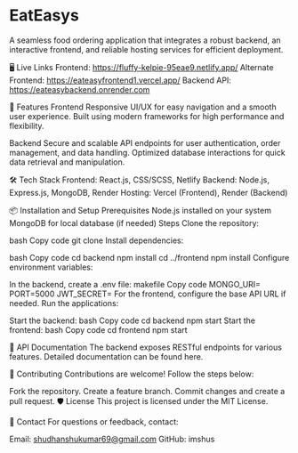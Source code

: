 # EatEasys

A seamless food ordering application that integrates a robust backend, an interactive frontend, and reliable hosting services for efficient deployment.

🖥️ Live Links
Frontend: https://fluffy-kelpie-95eae9.netlify.app/
Alternate Frontend: https://eateasyfrontend1.vercel.app/
Backend API: https://eateasybackend.onrender.com

🚀 Features
Frontend
Responsive UI/UX for easy navigation and a smooth user experience.
Built using modern frameworks for high performance and flexibility.

Backend
Secure and scalable API endpoints for user authentication, order management, and data handling.
Optimized database interactions for quick data retrieval and manipulation.

🛠️ Tech Stack
Frontend: React.js, CSS/SCSS, Netlify
Backend: Node.js, Express.js, MongoDB, Render
Hosting: Vercel (Frontend), Render (Backend)

📦 Installation and Setup
Prerequisites
Node.js installed on your system
MongoDB for local database (if needed)
Steps
Clone the repository:

bash
Copy code
git clone <repository-url>
Install dependencies:

bash
Copy code
cd backend
npm install
cd ../frontend
npm install
Configure environment variables:

In the backend, create a .env file:
makefile
Copy code
MONGO_URI=<Your MongoDB URI>
PORT=5000
JWT_SECRET=<Your Secret Key>
For the frontend, configure the base API URL if needed.
Run the applications:

Start the backend:
bash
Copy code
cd backend
npm start
Start the frontend:
bash
Copy code
cd frontend
npm start

📖 API Documentation
The backend exposes RESTful endpoints for various features. Detailed documentation can be found here.

🤝 Contributing
Contributions are welcome! Follow the steps below:

Fork the repository.
Create a feature branch.
Commit changes and create a pull request.
🛡️ License
This project is licensed under the MIT License.

📧 Contact
For questions or feedback, contact:

Email: shudhanshukumar69@gmail.com
GitHub: imshus
